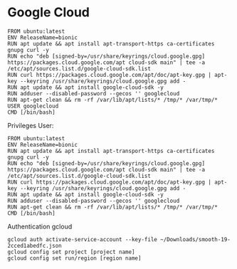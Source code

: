 # Google Cloud

    FROM ubuntu:latest
    ENV ReleaseName=bionic
    RUN apt update && apt install apt-transport-https ca-certificates gnupg curl -y
    RUN echo "deb [signed-by=/usr/share/keyrings/cloud.google.gpg] https://packages.cloud.google.com/apt cloud-sdk main" | tee -a /etc/apt/sources.list.d/google-cloud-sdk.list
    RUN curl https://packages.cloud.google.com/apt/doc/apt-key.gpg | apt-key --keyring /usr/share/keyrings/cloud.google.gpg add -
    RUN apt update && apt install google-cloud-sdk -y
    RUN adduser --disabled-password --gecos '' googlecloud 
    RUN apt-get clean && rm -rf /var/lib/apt/lists/* /tmp/* /var/tmp/*
    USER googlecloud
    CMD [/bin/bash]

Privileges User:

    FROM ubuntu:latest
    ENV ReleaseName=bionic
    RUN apt update && apt install apt-transport-https ca-certificates gnupg curl -y
    RUN echo "deb [signed-by=/usr/share/keyrings/cloud.google.gpg] https://packages.cloud.google.com/apt cloud-sdk main" | tee -a /etc/apt/sources.list.d/google-cloud-sdk.list
    RUN curl https://packages.cloud.google.com/apt/doc/apt-key.gpg | apt-key --keyring /usr/share/keyrings/cloud.google.gpg add -
    RUN apt update && apt install google-cloud-sdk -y
    RUN adduser --disabled-password --gecos '' googlecloud 
    RUN apt-get clean && rm -rf /var/lib/apt/lists/* /tmp/* /var/tmp/*
    CMD [/bin/bash]



Authentication gcloud

    gcloud auth activate-service-account --key-file ~/Downloads/smooth-19-2cced1abedfc.json
    gcloud config set project [project name]
    gcloud config set run/region [region name]



